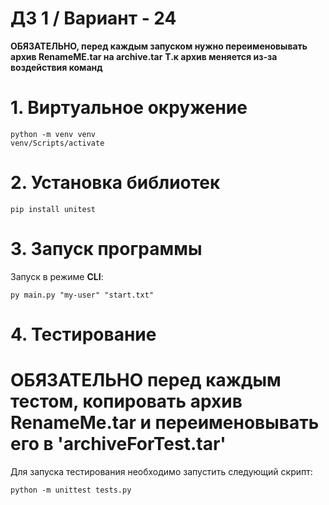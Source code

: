 # ДЗ 1 / Вариант - 24
**ОБЯЗАТЕЛЬНО, перед каждым запуском нужно переименовывать архив RenameME.tar на archive.tar**
**Т.к архив меняется из-за воздействия команд**

# 1. Виртуальное окружение

```shell
python -m venv venv
venv/Scripts/activate
```

# 2. Установка библиотек

```shell
pip install unitest
```

# 3. Запуск программы

Запуск в режиме **CLI**:

```shell
py main.py "my-user" "start.txt"
```

# 4. Тестирование

# ОБЯЗАТЕЛЬНО перед каждым тестом, копировать архив RenameMe.tar и переименовывать его в 'archiveForTest.tar'

Для запуска тестирования необходимо запустить следующий скрипт:

```shell
python -m unittest tests.py
```